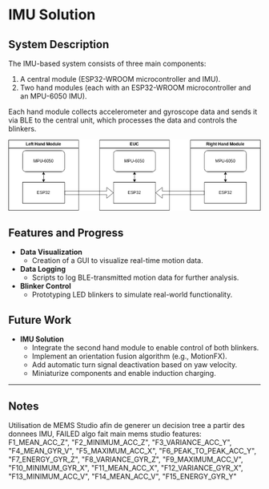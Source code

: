 # IMU Solution  
## System Description  
The IMU-based system consists of three main components:  
1. A central module (ESP32-WROOM microcontroller and IMU).  
2. Two hand modules (each with an ESP32-WROOM microcontroller and an MPU-6050 IMU).  

Each hand module collects accelerometer and gyroscope data and sends it via BLE to the central unit, which processes the data and controls the blinkers.

![IMU System Diagram](img/MEMS_system_diagram.png)

## Features and Progress  
- **Data Visualization**  
  - Creation of a GUI to visualize real-time motion data.  
- **Data Logging**  
  - Scripts to log BLE-transmitted motion data for further analysis.  
- **Blinker Control**  
  - Prototyping LED blinkers to simulate real-world functionality.  

## Future Work  
- **IMU Solution**  
  - Integrate the second hand module to enable control of both blinkers.  
  - Implement an orientation fusion algorithm (e.g., MotionFX).  
  - Add automatic turn signal deactivation based on yaw velocity.  
  - Miniaturize components and enable induction charging. 

--- 
## Notes

Utilisation de MEMS Studio afin de generer un decision tree a partir des donnees IMU, FAILED algo fait main
mems studio features:
F1_MEAN_ACC_Z",
        "F2_MINIMUM_ACC_Z",
        "F3_VARIANCE_ACC_Y",
        "F4_MEAN_GYR_V",
        "F5_MAXIMUM_ACC_X",
        "F6_PEAK_TO_PEAK_ACC_Y",
        "F7_ENERGY_GYR_Z",
        "F8_VARIANCE_GYR_Z",
        "F9_MAXIMUM_ACC_V",
        "F10_MINIMUM_GYR_X",
        "F11_MEAN_ACC_X",
        "F12_VARIANCE_GYR_X",
        "F13_MINIMUM_ACC_V",
        "F14_MEAN_ACC_V",
        "F15_ENERGY_GYR_Y"